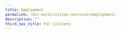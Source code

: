 ```yaml
---
title: Employment
permalink: /our-work/citizen-services/employment/
description: ""
third_nav_title: For Citizens
---
```

